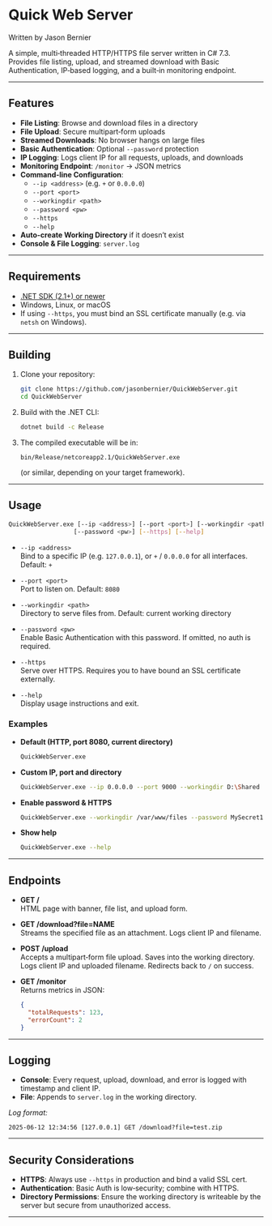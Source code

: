 # Quick Web Server
Written by Jason Bernier

A simple, multi‐threaded HTTP/HTTPS file server written in C# 7.3.  
Provides file listing, upload, and streamed download with Basic Authentication, IP‐based logging, and a built‐in monitoring endpoint.

---

## Features

- **File Listing**: Browse and download files in a directory  
- **File Upload**: Secure multipart‐form uploads  
- **Streamed Downloads**: No browser hangs on large files  
- **Basic Authentication**: Optional `--password` protection  
- **IP Logging**: Logs client IP for all requests, uploads, and downloads  
- **Monitoring Endpoint**: `/monitor` → JSON metrics  
- **Command-line Configuration**:
  - `--ip <address>` (e.g. `+` or `0.0.0.0`)  
  - `--port <port>`  
  - `--workingdir <path>`  
  - `--password <pw>`  
  - `--https`  
  - `--help`  
- **Auto-create Working Directory** if it doesn’t exist  
- **Console & File Logging**: `server.log`  

---

## Requirements

- [.NET SDK (2.1+) or newer](https://dotnet.microsoft.com/download)  
- Windows, Linux, or macOS  
- If using `--https`, you must bind an SSL certificate manually (e.g. via `netsh` on Windows).

---

## Building

1. Clone your repository:
   ```bash
   git clone https://github.com/jasonbernier/QuickWebServer.git
   cd QuickWebServer
   ```
2. Build with the .NET CLI:
   ```bash
   dotnet build -c Release
   ```
3. The compiled executable will be in:
   ```
   bin/Release/netcoreapp2.1/QuickWebServer.exe
   ```
   (or similar, depending on your target framework).

---

## Usage

```bash
QuickWebServer.exe [--ip <address>] [--port <port>] [--workingdir <path>]
                  [--password <pw>] [--https] [--help]
```

- `--ip <address>`  
  Bind to a specific IP (e.g. `127.0.0.1`), or `+` / `0.0.0.0` for all interfaces. Default: `+`

- `--port <port>`  
  Port to listen on. Default: `8080`

- `--workingdir <path>`  
  Directory to serve files from. Default: current working directory

- `--password <pw>`  
  Enable Basic Authentication with this password. If omitted, no auth is required.

- `--https`  
  Serve over HTTPS. Requires you to have bound an SSL certificate externally.

- `--help`  
  Display usage instructions and exit.

### Examples

- **Default (HTTP, port 8080, current directory)**  
  ```bash
  QuickWebServer.exe
  ```

- **Custom IP, port and directory**  
  ```bash
  QuickWebServer.exe --ip 0.0.0.0 --port 9000 --workingdir D:\Shared
  ```

- **Enable password & HTTPS**  
  ```bash
  QuickWebServer.exe --workingdir /var/www/files --password MySecret123 --https
  ```

- **Show help**  
  ```bash
  QuickWebServer.exe --help
  ```

---

## Endpoints

- **GET /**  
  HTML page with banner, file list, and upload form.

- **GET /download?file=NAME**  
  Streams the specified file as an attachment. Logs client IP and filename.

- **POST /upload**  
  Accepts a multipart‐form file upload. Saves into the working directory. Logs client IP and uploaded filename. Redirects back to `/` on success.

- **GET /monitor**  
  Returns metrics in JSON:
  ```json
  {
    "totalRequests": 123,
    "errorCount": 2
  }
  ```

---

## Logging

- **Console**: Every request, upload, download, and error is logged with timestamp and client IP.  
- **File**: Appends to `server.log` in the working directory.

_Log format:_
```
2025-06-12 12:34:56 [127.0.0.1] GET /download?file=test.zip
```

---

## Security Considerations

- **HTTPS**: Always use `--https` in production and bind a valid SSL cert.  
- **Authentication**: Basic Auth is low‐security; combine with HTTPS.  
- **Directory Permissions**: Ensure the working directory is writeable by the server but secure from unauthorized access.

---

